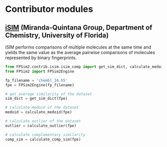 # Contributor modules

## [iSIM](https://pubs.rsc.org/en/content/articlehtml/2024/dd/d4dd00041b) (Miranda-Quintana Group, Department of Chemistry, University of Florida)

iSIM performs comparisons of multiple molecules at the same time and yields the same value as the average pairwise comparisons of molecules represented by binary fingerprints.

```python
from FPSim2.contrib.isim.isim_comp import get_sim_dict, calculate_medoid, calculate_outlier, calculate_comp_sim
from FPSim2 import FPSim2Engine

fp_filename = 'chembl_34.h5'
fpe = FPSim2Engine(fp_filename)

# get average similarity of the dataset
sim_dict = get_sim_dict(fpe)

# calculate medoid of the dataset
medoid = calculate_medoid(fpe)

# calculate outlier of the dataset
outlier = calculate_outlier(fpe)

# calculate complementary similarity
comp_sim = calculate_comp_sim(fpe)
```

